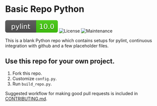 # Basic Repo Python
![pylint Score](pylint.svg)
![License](https://img.shields.io/github/license/blengerich/BasicRepoPython.svg?style=flat-square)
![Maintenance](https://img.shields.io/maintenance/yes/2022?style=flat-square)

This is a blank Python repo which contains setups for pylint, continuous integration with github and a few placeholder files.



## Use this repo for your own project.

1. Fork this repo.
2. Customize `config.py`.
3. Run `build_repo.py`.

Suggested workflow for making good pull requests is included in [CONTRIBUTING.md](https://github.com/blengerich/BasicRepoPython/blob/main/CONTRIBUTING.md).
